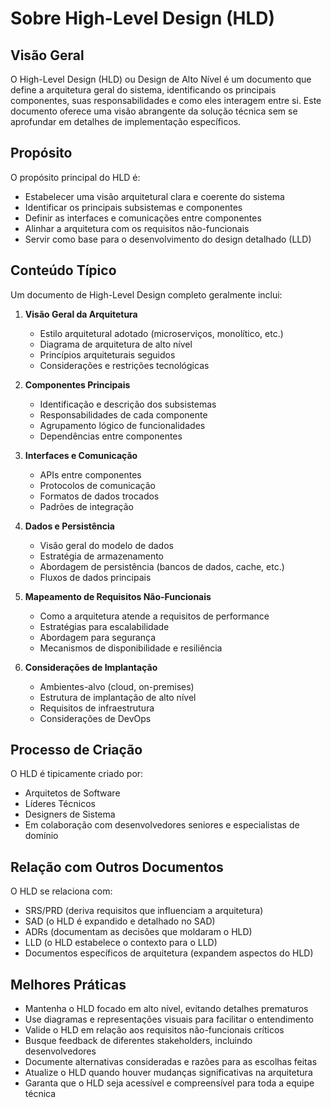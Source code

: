 # Sobre High-Level Design (HLD)

## Visão Geral

O High-Level Design (HLD) ou Design de Alto Nível é um documento que define a arquitetura geral do sistema, identificando os principais componentes, suas responsabilidades e como eles interagem entre si. Este documento oferece uma visão abrangente da solução técnica sem se aprofundar em detalhes de implementação específicos.

## Propósito

O propósito principal do HLD é:

- Estabelecer uma visão arquitetural clara e coerente do sistema
- Identificar os principais subsistemas e componentes
- Definir as interfaces e comunicações entre componentes
- Alinhar a arquitetura com os requisitos não-funcionais
- Servir como base para o desenvolvimento do design detalhado (LLD)

## Conteúdo Típico

Um documento de High-Level Design completo geralmente inclui:

1. **Visão Geral da Arquitetura**

   - Estilo arquitetural adotado (microserviços, monolítico, etc.)
   - Diagrama de arquitetura de alto nível
   - Princípios arquiteturais seguidos
   - Considerações e restrições tecnológicas

2. **Componentes Principais**

   - Identificação e descrição dos subsistemas
   - Responsabilidades de cada componente
   - Agrupamento lógico de funcionalidades
   - Dependências entre componentes

3. **Interfaces e Comunicação**

   - APIs entre componentes
   - Protocolos de comunicação
   - Formatos de dados trocados
   - Padrões de integração

4. **Dados e Persistência**

   - Visão geral do modelo de dados
   - Estratégia de armazenamento
   - Abordagem de persistência (bancos de dados, cache, etc.)
   - Fluxos de dados principais

5. **Mapeamento de Requisitos Não-Funcionais**

   - Como a arquitetura atende a requisitos de performance
   - Estratégias para escalabilidade
   - Abordagem para segurança
   - Mecanismos de disponibilidade e resiliência

6. **Considerações de Implantação**
   - Ambientes-alvo (cloud, on-premises)
   - Estrutura de implantação de alto nível
   - Requisitos de infraestrutura
   - Considerações de DevOps

## Processo de Criação

O HLD é tipicamente criado por:

- Arquitetos de Software
- Líderes Técnicos
- Designers de Sistema
- Em colaboração com desenvolvedores seniores e especialistas de domínio

## Relação com Outros Documentos

O HLD se relaciona com:

- SRS/PRD (deriva requisitos que influenciam a arquitetura)
- SAD (o HLD é expandido e detalhado no SAD)
- ADRs (documentam as decisões que moldaram o HLD)
- LLD (o HLD estabelece o contexto para o LLD)
- Documentos específicos de arquitetura (expandem aspectos do HLD)

## Melhores Práticas

- Mantenha o HLD focado em alto nível, evitando detalhes prematuros
- Use diagramas e representações visuais para facilitar o entendimento
- Valide o HLD em relação aos requisitos não-funcionais críticos
- Busque feedback de diferentes stakeholders, incluindo desenvolvedores
- Documente alternativas consideradas e razões para as escolhas feitas
- Atualize o HLD quando houver mudanças significativas na arquitetura
- Garanta que o HLD seja acessível e compreensível para toda a equipe técnica
